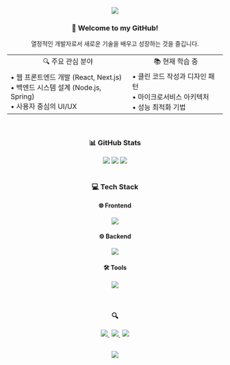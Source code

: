 <div align="center">
  <img src="https://capsule-render.vercel.app/api?type=waving&color=gradient&height=200&section=header&text=Hi!%20I'm%20Developer%20👋&fontSize=50&animation=fadeIn" />
</div>

<div align="center">
  <h3>🚀 Welcome to my GitHub!</h3>
  <p>열정적인 개발자로서 새로운 기술을 배우고 성장하는 것을 즐깁니다.</p>
  
  <table>
    <tr>
      <td align="center">🔍 주요 관심 분야</td>
      <td align="center">📚 현재 학습 중</td>
    </tr>
    <tr>
      <td>
        • 웹 프론트엔드 개발 (React, Next.js)<br/>
        • 백엔드 시스템 설계 (Node.js, Spring)<br/>
        • 사용자 중심의 UI/UX
      </td>
      <td>
        • 클린 코드 작성과 디자인 패턴<br/>
        • 마이크로서비스 아키텍처<br/>
        • 성능 최적화 기법
      </td>
    </tr>
  </table>
</div>

<br/>

<div align="center">
  <h3>📊 GitHub Stats</h3>
  <!-- default 테마 -->
  <img src="https://github-readme-stats.vercel.app/api?username=lhg1006&show_icons=true" />
  <img src="https://github-readme-streak-stats.herokuapp.com/?user=lhg1006" />
  <img src="https://github-profile-trophy.vercel.app/?username=lhg1006&theme=flat&row=1&column=6" />
</div>
<br/>

<div align="center">
  <h3>💻 Tech Stack</h3>
  
  <h4>🌐 Frontend</h4>
  <p>
    <img src="https://skillicons.dev/icons?i=nextjs,react,ts,js" />
  </p>
  
  <h4>⚙️ Backend</h4>
  <p>
    <img src="https://skillicons.dev/icons?i=nodejs,java,spring,mysql" />
  </p>
  
  <h4>🛠 Tools</h4>
  <p>
    <img src="https://skillicons.dev/icons?i=git,github,vscode,idea" />
  </p>
</div>

<br/>

<div align="center">
  <h3>🔍</h3>
  <p>
    <a href="https://lhg1006.github.io/" style="margin-right: 5px;">
      <img src="https://img.shields.io/badge/GitHUB_PF-181717?style=for-the-badge&logo=Github&logoColor=white"/>
    </a>
    <a href="https://www.notion.so/9afbb221a2e949fa8236cb9641363ccd" style="margin-right: 5px;">
      <img src="https://img.shields.io/badge/Notion_PF-000000?style=for-the-badge&logo=Notion&logoColor=white"/>
    </a>
    <a href="mailto:lhg961006@gmail.com">
      <img src="https://img.shields.io/badge/Gmail-EA4335?style=for-the-badge&logo=Gmail&logoColor=white"/>
    </a>
  </p>
</div>

<br/>

<div align="center">
  <img src="https://capsule-render.vercel.app/api?type=waving&color=gradient&height=100&section=footer" />
</div>
